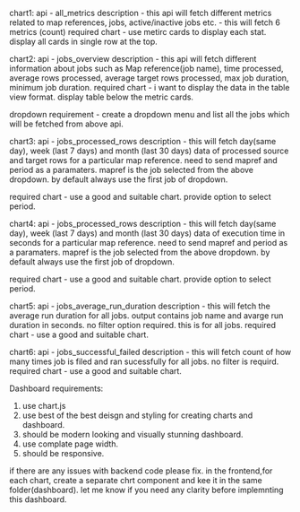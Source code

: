 

chart1: 
api - all_metrics
description - this api will fetch different metrics related to map references, jobs, active/inactive jobs etc.
            - this will fetch 6 metrics (count) 
required chart - use metirc cards to display each stat.  display all cards in single row at the top.



chart2:
api - jobs_overview
description - this api will fetch different information about jobs such as Map reference(job name), time processed, average rows processed, average target rows processed, max job duration, minimum job duration.
required chart - i want to display the data in the table view format. display table below the metric cards.



dropdown requirement - create a dropdown menu and list all the jobs which will be fetched from above api.



chart3:
api - jobs_processed_rows
description - this will fetch day(same day), week (last 7 days) and month (last 30 days) data of processed source and
            target rows for a particular map reference. need to send mapref and period as a paramaters.
            mapref is the job selected from the above dropdown. by default always use the first job of dropdown.
            
required chart - use a good and suitable chart. provide option to select period. 


chart4:
api - jobs_processed_rows
description - this will fetch day(same day), week (last 7 days) and month (last 30 days) data of execution time in seconds
             for a particular map reference. need to send mapref and period as a paramaters.
            mapref is the job selected from the above dropdown. by default always use the first job of dropdown.
            
required chart - use a good and suitable chart. provide option to select period. 




chart5:
api - jobs_average_run_duration
description - this will fetch the average run duration for all jobs. output contains job name and avarge run duration in seconds. no filter option required. this is for all jobs.
required chart -    use a good and suitable chart.


chart6:
api - jobs_successful_failed
description - this will fetch count of how many times job is filed and ran sucessfully for all jobs. no filter is requird.
required chart -    use a good and suitable chart.




Dashboard requirements:
1. use chart.js
2. use best of the best deisgn and styling for creating charts and dashboard.
3. should be modern looking and visually stunning dashboard.
4. use complate page width.
5. should be responsive.

if there are any issues with backend code please fix.
in the frontend,for each chart, create a separate chrt component and kee it in the same folder(dashboard).
let me know if you need any clarity before implemnting this dashboard.

